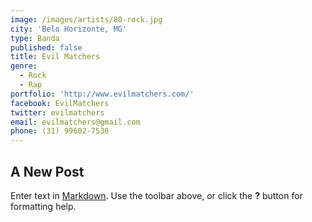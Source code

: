 ```yaml
---
image: /images/artists/80-rock.jpg
city: 'Belo Horizonte, MG'
type: Banda
published: false
title: Evil Matchers
genre:
  - Rock
  - Rap
portfolio: 'http://www.evilmatchers.com/'
facebook: EvilMatchers
twitter: evilmatchers
email: evilmatchers@gmail.com
phone: (31) 99602-7536
---
```

## A New Post

Enter text in [Markdown](http://daringfireball.net/projects/markdown/). Use the toolbar above, or click the **?** button for formatting help.

